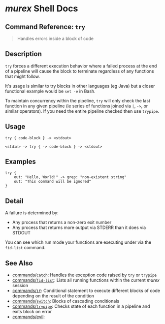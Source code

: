 # _murex_ Shell Docs

## Command Reference: `try`

> Handles errors inside a block of code

## Description

`try` forces a different execution behavior where a failed process at the end
of a pipeline will cause the block to terminate regardless of any functions that
might follow.

It's usage is similar to try blocks in other languages (eg Java) but a closer
functional example would be `set -e` in Bash.

To maintain concurrency within the pipeline, `try` will only check the last
function in any given pipeline (ie series of functions joined via `|`, `->`, or
similar operators). If you need the entire pipeline checked then use `trypipe`.

## Usage

    try { code-block } -> <stdout>
    
    <stdin> -> try { -> code-block } -> <stdout>

## Examples

    try {
        out: "Hello, World!" -> grep: "non-existent string"
        out: "This command will be ignored"
    }

## Detail

A failure is determined by:

* Any process that returns a non-zero exit number
* Any process that returns more output via STDERR than it does via STDOUT

You can see which run mode your functions are executing under via the `fid-list`
command.

## See Also

* [commands/`catch`](../commands/catch.md):
  Handles the exception code raised by `try` or `trypipe` 
* [commands/`fid-list`](../commands/fid-list.md):
  Lists all running functions within the current _murex_ session
* [commands/`if`](../commands/if.md):
  Conditional statement to execute different blocks of code depending on the result of the condition
* [commands/`switch`](../commands/switch.md):
  Blocks of cascading conditionals
* [commands/`trypipe`](../commands/trypipe.md):
  Checks state of each function in a pipeline and exits block on error
* [commands/evil](../commands/evil.md):
  